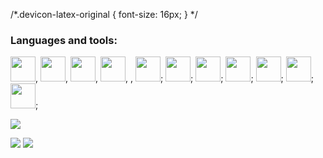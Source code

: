 <link rel="stylesheet" type='text/css' href="https://cdn.jsdelivr.net/gh/devicons/devicon@latest/devicon.min.css" />

/*.devicon-latex-original {
  font-size: 16px;
}
*/         

### Languages and tools:
<img src="https://cdn.jsdelivr.net/gh/devicons/devicon@latest/icons/python/python-original.svg" width="40"/>,
<img src="https://cdn.jsdelivr.net/gh/devicons/devicon@latest/icons/c/c-original.svg" width="40"/>,
<img src="https://cdn.jsdelivr.net/gh/devicons/devicon@latest/icons/cplusplus/cplusplus-original.svg" width="40"/>,
<img src="https://cdn.jsdelivr.net/gh/devicons/devicon@latest/icons/azuresqldatabase/azuresqldatabase-original.svg" width="40"/>,
<i class="devicon-latex-original"></i>,
<img src="https://cdn.jsdelivr.net/gh/devicons/devicon@latest/icons/numpy/numpy-original-wordmark.svg" width="40"/>;
<img src="https://cdn.jsdelivr.net/gh/devicons/devicon@latest/icons/scikitlearn/scikitlearn-original.svg" width="40"/>;
<img src="https://cdn.jsdelivr.net/gh/devicons/devicon@latest/icons/matplotlib/matplotlib-original.svg" width="40"/>;
<img src="https://cdn.jsdelivr.net/gh/devicons/devicon@latest/icons/pycharm/pycharm-original.svg" width="40"/>;
<img src="https://cdn.jsdelivr.net/gh/devicons/devicon@latest/icons/clion/clion-original.svg" width="40"/>;
<img src="https://cdn.jsdelivr.net/gh/devicons/devicon@latest/icons/jupyter/jupyter-original-wordmark.svg" width="40"/>;
<img src="https://cdn.jsdelivr.net/gh/devicons/devicon@latest/icons/mysql/mysql-original-wordmark.svg" width="40"/>;

          
          

![](http://github-profile-summary-cards.vercel.app/api/cards/profile-details?username=Annarepk&theme=noctis_minimus)

![](http://github-profile-summary-cards.vercel.app/api/cards/stats?username=Annarepk&theme=noctis_minimus) ![](http://github-profile-summary-cards.vercel.app/api/cards/repos-per-language?username=Annarepk&theme=noctis_minimus)

